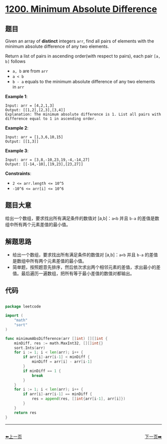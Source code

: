 # [1200. Minimum Absolute Difference](https://leetcode.com/problems/minimum-absolute-difference/)


## 题目

Given an array of **distinct** integers `arr`, find all pairs of elements with the minimum absolute difference of any two elements.

Return a list of pairs in ascending order(with respect to pairs), each pair `[a, b]` follows

- `a, b` are from `arr`
- `a < b`
- `b - a` equals to the minimum absolute difference of any two elements in `arr`

**Example 1**:

    Input: arr = [4,2,1,3]
    Output: [[1,2],[2,3],[3,4]]
    Explanation: The minimum absolute difference is 1. List all pairs with difference equal to 1 in ascending order.

**Example 2**:

    Input: arr = [1,3,6,10,15]
    Output: [[1,3]]

**Example 3**:

    Input: arr = [3,8,-10,23,19,-4,-14,27]
    Output: [[-14,-10],[19,23],[23,27]]

**Constraints**:

- `2 <= arr.length <= 10^5`
- `-10^6 <= arr[i] <= 10^6`


## 题目大意

给出一个数组，要求找出所有满足条件的数值对 [a,b]：`a<b` 并且 `b-a` 的差值是数组中所有两个元素差值的最小值。

## 解题思路


- 给出一个数组，要求找出所有满足条件的数值对 [a,b]：`a<b` 并且 `b-a` 的差值是数组中所有两个元素差值的最小值。
- 简单题，按照题意先排序，然后依次求出两个相邻元素的差值，求出最小的差值。最后遍历一遍数组，把所有等于最小差值的数值对都输出。


## 代码

```go

package leetcode

import (
	"math"
	"sort"
)

func minimumAbsDifference(arr []int) [][]int {
	minDiff, res := math.MaxInt32, [][]int{}
	sort.Ints(arr)
	for i := 1; i < len(arr); i++ {
		if arr[i]-arr[i-1] < minDiff {
			minDiff = arr[i] - arr[i-1]
		}
		if minDiff == 1 {
			break
		}
	}
	for i := 1; i < len(arr); i++ {
		if arr[i]-arr[i-1] == minDiff {
			res = append(res, []int{arr[i-1], arr[i]})
		}
	}
	return res
}

```


----------------------------------------------
<div style="display: flex;justify-content: space-between;align-items: center;">
<p><a href="https://books.halfrost.com/leetcode/ChapterFour/1100~1199/1190.Reverse-Substrings-Between-Each-Pair-of-Parentheses/">⬅️上一页</a></p>
<p><a href="https://books.halfrost.com/leetcode/ChapterFour/1200~1299/1201.Ugly-Number-III/">下一页➡️</a></p>
</div>
